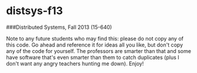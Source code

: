 distsys-f13
===========

###Distributed Systems, Fall 2013 (15-640)

Note to any future students who may find this: please do not copy any of this code. Go ahead and reference it for ideas all you like, but don't copy any of the code for yourself. The professors are smarter than that and some have software that's even smarter than them to catch duplicates (plus I don't want any angry teachers hunting me down). Enjoy!
